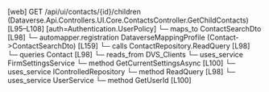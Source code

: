 [web] GET /api/ui/contacts/{id}/children  (Dataverse.Api.Controllers.UI.Core.ContactsController.GetChildContacts)  [L95–L108] [auth=Authentication.UserPolicy]
  └─ maps_to ContactSearchDto [L98]
    └─ automapper.registration DataverseMappingProfile (Contact->ContactSearchDto) [L159]
  └─ calls ContactRepository.ReadQuery [L98]
  └─ queries Contact [L98]
    └─ reads_from DVS_Clients
  └─ uses_service FirmSettingsService
    └─ method GetCurrentSettingsAsync [L100]
  └─ uses_service IControlledRepository<Contact>
    └─ method ReadQuery [L98]
  └─ uses_service UserService
    └─ method GetUserId [L100]

